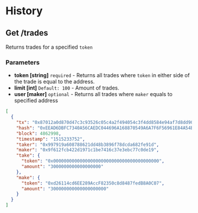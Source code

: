 # History

## Get /trades

Returns trades for a specified ```token```

### Parameters
* **token [string]** ```required``` - Returns all trades where ```token``` in either side of the trade is equal to the address. 
* **limit [int]** ```Default: 100``` - Amount of trades. 
* **user [maker]** ```optional``` - Returns all trades where ```maker``` equals to specified address

```json
[
  {
    "tx": "0x87012a0d870d47c3c93526c05c4a2f494054c3f4dd8584e94af7d8dd90a535f8",
    "hash": "0xEEAD6DBFC7340A56CAEDC044696A168870549A6A7F6F56961E84A54BD9970B8A",
    "block": 4862998,
    "timestamp": "1515233752",
    "taker": "0x997919a608788621dd48b3896f78dcda682fe91d",
    "maker": "0x9f612fcb422d1971c1be7416c37e3ebc77c0de19",
    "take": {
      "token": "0x0000000000000000000000000000000000000000",
      "amount": "3000000000000000000"
    },
    "make": {
      "token": "0xd26114cd6EE289AccF82350c8d8487fedB8A0C07",
      "amount": "300000000000000000000"
    }
  }
]
```